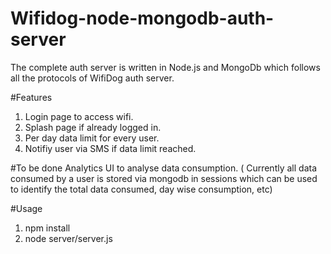 # Wifidog-node-mongodb-auth-server
The complete auth server is written in Node.js and MongoDb which follows all the protocols of WifiDog auth server. 

#Features
1. Login page to access wifi.
2. Splash page if already logged in. 
3. Per day data limit for every user. 
4. Notifiy user via SMS if data limit reached.

#To be done
Analytics UI to analyse data consumption. ( Currently all data consumed by a user is stored via mongodb in sessions which can be used to identify the total data consumed, day wise consumption, etc)

#Usage
1. npm install
2. node server/server.js
